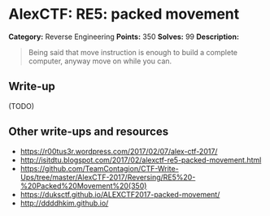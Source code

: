 # AlexCTF: RE5: packed movement

**Category:** Reverse Engineering
**Points:** 350
**Solves:** 99
**Description:**

> Being said that move instruction is enough to build a complete computer,
> anyway move on while you can.

## Write-up

(TODO)

## Other write-ups and resources

 * https://r00tus3r.wordpress.com/2017/02/07/alex-ctf-2017/
 * http://isitdtu.blogspot.com/2017/02/alexctf-re5-packed-movement.html
 * https://github.com/TeamContagion/CTF-Write-Ups/tree/master/AlexCTF-2017/Reversing/RE5%20-%20Packed%20Movement%20(350)
 * https://duksctf.github.io/ALEXCTF2017-packed-movement/
 * http://ddddhkim.github.io/

